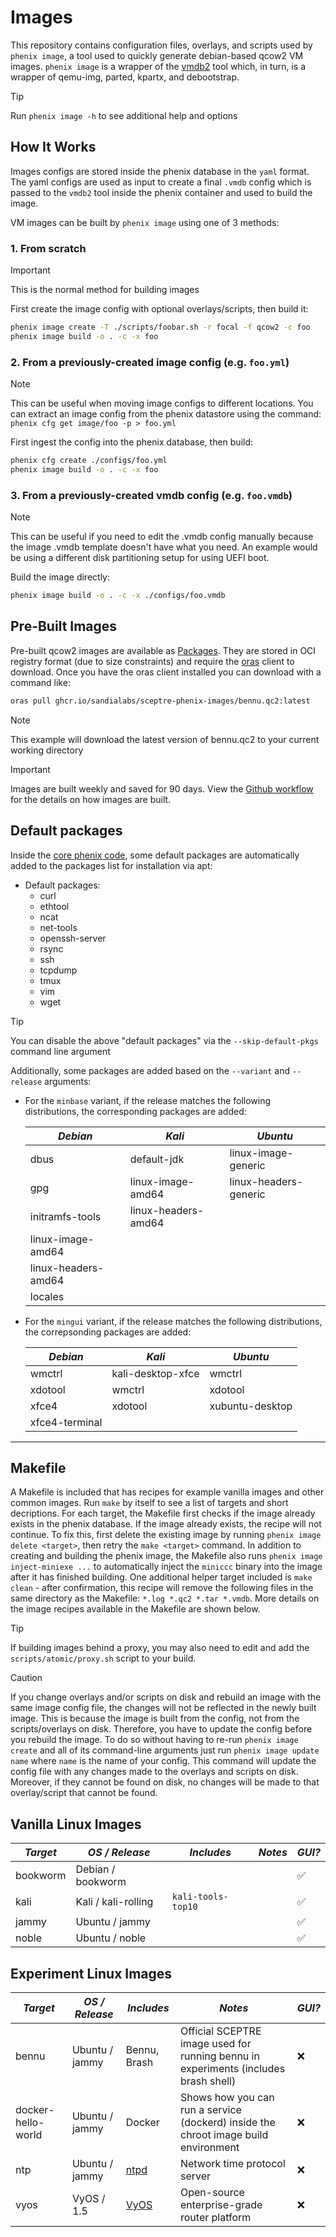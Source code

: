 # Images

This repository contains configuration files, overlays, and scripts used by
`phenix image`, a tool used to quickly generate debian-based qcow2 VM images.
`phenix image` is a wrapper of the [vmdb2](https://vmdb2.liw.fi/) tool which,
in turn, is a wrapper of qemu-img, parted, kpartx, and debootstrap.

> [!TIP]
> Run `phenix image -h` to see additional help and options

## How It Works

Images configs are stored inside the phenix database in the `yaml` format. The
yaml configs are used as input to create a final `.vmdb` config which is passed
to the `vmdb2` tool inside the phenix container and used to build the image.

VM images can be built by `phenix image` using one of 3 methods:

### 1. From scratch
> [!IMPORTANT]
> This is the normal method for building images

First create the image config with optional overlays/scripts, then build it:

```bash
phenix image create -T ./scripts/foobar.sh -r focal -f qcow2 -c foo
phenix image build -o . -c -x foo
```

### 2. From a previously-created image config (e.g. `foo.yml`)
> [!NOTE]
> This can be useful when moving image configs to different locations.
> You can extract an image config from the phenix datastore using
> the command: `phenix cfg get image/foo -p > foo.yml`

First ingest the config into the phenix database, then build:

```bash
phenix cfg create ./configs/foo.yml
phenix image build -o . -c -x foo
```

### 3. From a previously-created vmdb config (e.g. `foo.vmdb`)
> [!NOTE]
> This can be useful if you need to edit the .vmdb config manually
> because the image .vmdb template doesn't have what you need. An
> example would be using a different disk partitioning setup for using
> UEFI boot.

Build the image directly:

```bash
phenix image build -o . -c -x ./configs/foo.vmdb
```

## Pre-Built Images
Pre-built qcow2 images are available as
[Packages](https://github.com/orgs/sandialabs/packages?repo_name=sceptre-phenix-images).
They are stored in OCI registry format (due to size constraints) and require
the [oras](https://oras.land/docs/installation) client to download. Once you
have the oras client installed you can download with a command like:

```bash
oras pull ghcr.io/sandialabs/sceptre-phenix-images/bennu.qc2:latest
```

> [!NOTE]
> This example will download the latest version of bennu.qc2 to your current
> working directory

> [!IMPORTANT]
> Images are built weekly and saved for 90 days. View the
> [Github workflow](./.github/workflows/image-build.yml)
> for the details on how images are built.

## Default packages

Inside the
[core phenix code](https://github.com/sandialabs/sceptre-phenix/blob/main/src/go/api/image/constants.go#L96),
some default packages are automatically added to the packages list for
installation via apt:

- Default packages:
  * curl
  * ethtool
  * ncat
  * net-tools
  * openssh-server
  * rsync
  * ssh
  * tcpdump
  * tmux
  * vim
  * wget

> [!TIP]
> You can disable the above "default packages" via the `--skip-default-pkgs`
> command line argument

Additionally, some packages are added based on the `--variant` and `--release`
arguments:

- For the `minbase` variant, if the release matches the following
  distributions, the corresponding packages are added:

    | **_Debian_**        | **_Kali_**          | **_Ubuntu_**          |
    | ------------------- | ------------------- | --------------------- |
    | dbus                | default-jdk         | linux-image-generic   |
    | gpg                 | linux-image-amd64   | linux-headers-generic |
    | initramfs-tools     | linux-headers-amd64 |                       |
    | linux-image-amd64   |                     |                       |
    | linux-headers-amd64 |                     |                       |
    | locales             |                     |                       |

- For the `mingui` variant, if the release matches the following
  distributions, the correpsonding packages are added:

    | **_Debian_**   | **_Kali_**        | **_Ubuntu_**    |
    | -------------- | ----------------- | --------------- |
    | wmctrl         | kali-desktop-xfce | wmctrl          |
    | xdotool        | wmctrl            | xdotool         |
    | xfce4          | xdotool           | xubuntu-desktop |
    | xfce4-terminal |                   |                 |

---

## Makefile
A Makefile is included that has recipes for example vanilla images and other
common images. Run `make` by itself to see a list of targets and
short decriptions. For each target, the Makefile first checks if the image
already exists in the phenix database. If the image already exists, the
recipe will not continue. To fix this, first delete the existing image by
running `phenix image delete <target>`, then retry the `make <target>` command.
In addition to creating and building the phenix image, the Makefile also runs
`phenix image inject-miniexe ...` to automatically inject the `miniccc` binary
into the image after it has finished building. One additional helper target
included is `make clean` - after confirmation, this recipe will remove the
following files in the same directory as the Makefile:
`*.log *.qc2 *.tar *.vmdb`. More details on the image recipes available in
the Makefile are shown below.

> [!TIP]
> If building images behind a proxy, you may also need to edit and add the
> `scripts/atomic/proxy.sh` script to your build.

> [!CAUTION]
> If you change overlays and/or scripts on disk and rebuild an image with the
> same image config file, the changes will not be reflected in the newly built
> image. This is because the image is built from the config, not from the
> scripts/overlays on disk. Therefore, you have to update the config before you
> rebuild the image. To do so without having to re-run `phenix image create` and
> all of its command-line arguments just run `phenix image update name` where
> `name` is the name of your config. This command will update the config file
> with any changes made to the overlays and scripts on disk. Moreover, if they
> cannot be found on disk, no changes will be made to that overlay/script that
> cannot be found.

## Vanilla Linux Images

| **_Target_** | **_OS / Release_**  | **_Includes_** | **_Notes_** | **_GUI?_** |
| ------------ | ------------------- | -------------- | ----------- | ---------- |
| bookworm | Debian / bookworm | | | :white_check_mark: |
| kali | Kali / kali-rolling | `kali-tools-top10` | | :white_check_mark: |
| jammy | Ubuntu / jammy | | | :white_check_mark: |
| noble | Ubuntu / noble | | | :white_check_mark: |

## Experiment Linux Images

| **_Target_** | **_OS / Release_** | **_Includes_** | **_Notes_** | **_GUI?_** |
| ------------ | ------------------ | -------------- | ----------- | ---------- |
| bennu | Ubuntu / jammy | Bennu, Brash | Official SCEPTRE image used for running bennu in experiments (includes brash shell) | :x: |
| docker-hello-world | Ubuntu / jammy | Docker | Shows how you can run a service (dockerd) inside the chroot image build environment | :x: |
| ntp | Ubuntu / jammy | [ntpd](https://linux.die.net/man/8/ntpd) | Network time protocol server | :x: |
| vyos | VyOS / 1.5 | [VyOS](https://docs.vyos.io/en/latest/) | Open-source enterprise-grade router platform | :x: |
